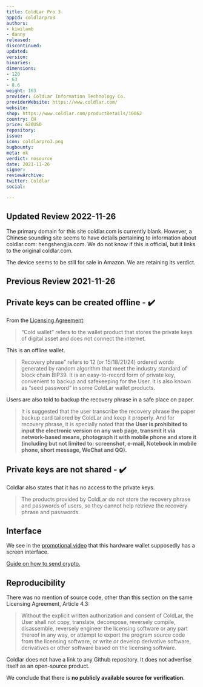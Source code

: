 ```yaml
---
title: ColdLar Pro 3
appId: coldlarpro3
authors:
- kiwilamb
- danny
released: 
discontinued: 
updated: 
version: 
binaries: 
dimensions:
- 120
- 63
- 8.6
weight: 163
provider: ColdLar Information Technology Co.
providerWebsite: https://www.coldlar.com/
website: 
shop: https://www.coldlar.com/productDetails/10062
country: CH
price: 620USD
repository: 
issue: 
icon: coldlarpro3.png
bugbounty: 
meta: ok
verdict: nosource
date: 2021-11-26
signer: 
reviewArchive: 
twitter: Coldlar
social: 

---
```


## Updated Review 2022-11-26

The primary domain for this site coldlar.com is currently blank. However, a Chinese sounding site seems to have details pertaining to information about coldlar.com: hengshengjia.com. We do not know if this is official, but it links to the original coldlar.com.

The device seems to be still for sale in Amazon. We are retaining its verdict. 

## Previous Review 2021-11-26

## Private keys can be created offline - ✔️

From the [Licensing Agreement](https://www.coldlar.com/licenargument):

> “Cold wallet” refers to the wallet product that stores the private keys of digital asset and does not connect the internet.

This is an offline wallet.

> Recovery phrase” refers to 12 (or 15/18/21/24) ordered words generated by random algorithm that meet the industry standard of block chain BIP39. It is an easy-to-record form of private key, convenient to backup and safekeeping for the User. It is also known as “seed password” in some ColdLar wallet products.

Users are also told to backup the recovery phrase in a safe place on paper.

> It is suggested that the user transcribe the recovery phrase the paper backup card tailored by ColdLar and keep it properly. And for recovery phrase, it is specially noted that **the User is prohibited to input the electronic version on any web page, transmit it via network-based means, photograph it with mobile phone and store it (including but not limited to: screenshot, e-mail, Notebook in mobile phone, short message, WeChat and QQ).**

## Private keys are not shared - ✔️

Coldlar also states that it has no access to the private keys.

> The products provided by ColdLar do not store the recovery phrase and passwords of users, so they cannot help retrieve the recovery phrase and passwords.

## Interface

We see in the [promotional video](https://www.coldlar.com/productDetails/10062) that this hardware wallet supposedly has a screen interface.

[Guide on how to send crypto.](https://coldlar.zendesk.com/hc/en-us/articles/360034805953-How-to-send-transaction-)

## Reproducibility

There was no mention of source code, other than this section on the same Licensing Agreement, Article 4.3:

> Without the explicit written authorization and consent of ColdLar, the User shall not copy, translate, decompose, reversely compile, disassemble, reversely engineer the licensing software or any part thereof in any way, or attempt to export the program source code from the licensing software, or write or develop derivative software, derivatives or other software based on the licensing software.

Coldlar does not have a link to any Github repository. It does not advertise itself as an open-source product.

We conclude that there is **no publicly available source for verification.**